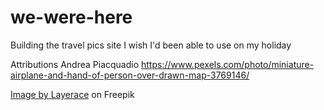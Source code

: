 # we-were-here

Building the travel pics site I wish I'd been able to use on my holiday

Attributions
Andrea Piacquadio https://www.pexels.com/photo/miniature-airplane-and-hand-of-person-over-drawn-map-3769146/

<a href="https://www.freepik.com/free-vector/grey-world-map_893780.htm#query=world%20map&position=2&from_view=search&track=ais">Image by Layerace</a> on Freepik
